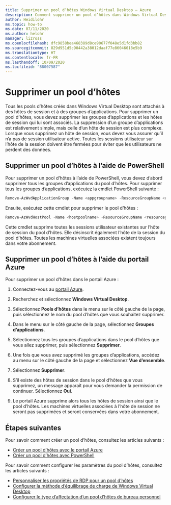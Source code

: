 ```yaml
---
title: Supprimer un pool d’hôtes Windows Virtual Desktop – Azure
description: Comment supprimer un pool d’hôtes dans Windows Virtual Desktop.
author: Heidilohr
ms.topic: how-to
ms.date: 07/11/2020
ms.author: helohr
manager: lizross
ms.openlocfilehash: dfc9858bea468389d8ce90677f048e5d1fd3bb82
ms.sourcegitcommit: 829d951d5c90442a38012daaf77e86046018e5b9
ms.translationtype: HT
ms.contentlocale: fr-FR
ms.lasthandoff: 10/09/2020
ms.locfileid: "88007587"
---
```

# <a name="delete-a-host-pool"></a>Supprimer un pool d’hôtes

Tous les pools d’hôtes créés dans Windows Virtual Desktop sont attachés à des hôtes de session et à des groupes d’applications. Pour supprimer un pool d’hôtes, vous devez supprimer les groupes d’applications et les hôtes de session qui lui sont associés. La suppression d’un groupe d’applications est relativement simple, mais celle d’un hôte de session est plus complexe. Lorsque vous supprimez un hôte de session, vous devez vous assurer qu’il n’a pas de session utilisateur active. Toutes les sessions utilisateur sur l’hôte de la session doivent être fermées pour éviter que les utilisateurs ne perdent des données.

## <a name="delete-a-host-pool-with-powershell"></a>Supprimer un pool d’hôtes à l’aide de PowerShell

Pour supprimer un pool d’hôtes à l’aide de PowerShell, vous devez d’abord supprimer tous les groupes d’applications du pool d’hôtes. Pour supprimer tous les groupes d’applications, exécutez la cmdlet PowerShell suivante :

```powershell
Remove-AzWvdApplicationGroup -Name <appgroupname> -ResourceGroupName <resourcegroupname>
```

Ensuite, exécutez cette cmdlet pour supprimer le pool d’hôtes :

```powershell
Remove-AzWvdHostPool -Name <hostpoolname> -ResourceGroupName <resourcegroupname> -Force:$true
```

Cette cmdlet supprime toutes les sessions utilisateur existantes sur l’hôte de session du pool d’hôtes. Elle désinscrit également l’hôte de la session du pool d’hôtes. Toutes les machines virtuelles associées existent toujours dans votre abonnement.

## <a name="delete-a-host-pool-with-the-azure-portal"></a>Supprimer un pool d’hôtes à l’aide du portail Azure

Pour supprimer un pool d’hôtes dans le portail Azure :

1. Connectez-vous au [portail Azure](https://portal.azure.com/).

2. Recherchez et sélectionnez **Windows Virtual Desktop**.

3. Sélectionnez **Pools d’hôtes** dans le menu sur le côté gauche de la page, puis sélectionnez le nom du pool d’hôtes que vous souhaitez supprimer.

4. Dans le menu sur le côté gauche de la page, sélectionnez **Groupes d’applications**.

5. Sélectionnez tous les groupes d’applications dans le pool d’hôtes que vous allez supprimer, puis sélectionnez **Supprimer**.

6. Une fois que vous avez supprimé les groupes d’applications, accédez au menu sur le côté gauche de la page et sélectionnez **Vue d’ensemble**.

7. Sélectionnez **Supprimer**.

8. S’il existe des hôtes de session dans le pool d’hôtes que vous supprimez, un message apparaît pour vous demander la permission de continuer. Sélectionnez **Oui**.

9. Le portail Azure supprime alors tous les hôtes de session ainsi que le pool d’hôtes. Les machines virtuelles associées à l’hôte de session ne seront pas supprimées et seront conservées dans votre abonnement.

## <a name="next-steps"></a>Étapes suivantes

Pour savoir comment créer un pool d’hôtes, consultez les articles suivants :

- [Créer un pool d’hôtes avec le portail Azure](create-host-pools-azure-marketplace.md)
- [Créer un pool d’hôtes avec PowerShell](create-host-pools-powershell.md)

Pour savoir comment configurer les paramètres du pool d’hôtes, consultez les articles suivants :

- [Personnaliser les propriétés de RDP pour un pool d’hôtes](customize-rdp-properties.md)
- [Configurer la méthode d’équilibrage de charge de Windows Virtual Desktop](configure-host-pool-load-balancing.md)
- [Configurer le type d’affectation d’un pool d’hôtes de bureau personnel](configure-host-pool-personal-desktop-assignment-type.md)